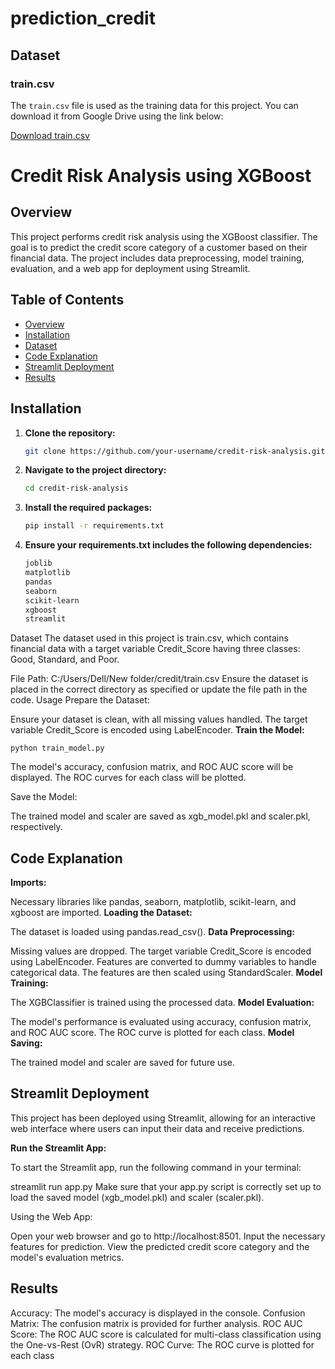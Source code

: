 # prediction_credit
## Dataset

### train.csv

The `train.csv` file is used as the training data for this project. You can download it from Google Drive using the link below:

[Download train.csv](https://drive.google.com/file/d/1u2fbeAC4wgT1uu4_gnrBABU8v6GcV1bw/view?usp=sharing)
# Credit Risk Analysis using XGBoost

## Overview

This project performs credit risk analysis using the XGBoost classifier. The goal is to predict the credit score category of a customer based on their financial data. The project includes data preprocessing, model training, evaluation, and a web app for deployment using Streamlit.

## Table of Contents

- [Overview](#overview)
- [Installation](#installation)
- [Dataset](#dataset)
- [Code Explanation](#code-explanation)
- [Streamlit Deployment](#streamlit-deployment)
- [Results](#results)


## Installation

1. **Clone the repository:**

   ```bash
   git clone https://github.com/your-username/credit-risk-analysis.git
2. **Navigate to the project directory:**
    ```bash
    cd credit-risk-analysis
3. **Install the required packages:**
    ```bash
    pip install -r requirements.txt
4.  **Ensure your requirements.txt includes the following dependencies:**
    ```bash
    joblib
    matplotlib
    pandas
    seaborn
    scikit-learn
    xgboost
    streamlit

Dataset
The dataset used in this project is train.csv, which contains financial data with a target variable Credit_Score having three classes: Good, Standard, and Poor.

File Path: C:/Users/Dell/New folder/credit/train.csv
Ensure the dataset is placed in the correct directory as specified or update the file path in the code.
Usage
Prepare the Dataset:

Ensure your dataset is clean, with all missing values handled.
The target variable Credit_Score is encoded using LabelEncoder.
 **Train the Model:**

    python train_model.py


The model's accuracy, confusion matrix, and ROC AUC score will be displayed. The ROC curves for each class will be plotted.

Save the Model:

The trained model and scaler are saved as xgb_model.pkl and scaler.pkl, respectively.

## Code Explanation
**Imports:**

Necessary libraries like pandas, seaborn, matplotlib, scikit-learn, and xgboost are imported.
**Loading the Dataset:**

The dataset is loaded using pandas.read_csv().
**Data Preprocessing:**

Missing values are dropped.
The target variable Credit_Score is encoded using LabelEncoder.
Features are converted to dummy variables to handle categorical data.
The features are then scaled using StandardScaler.
**Model Training:**

The XGBClassifier is trained using the processed data.
**Model Evaluation:**

The model's performance is evaluated using accuracy, confusion matrix, and ROC AUC score.
The ROC curve is plotted for each class.
**Model Saving:**

The trained model and scaler are saved for future use.
## Streamlit Deployment
This project has been deployed using Streamlit, allowing for an interactive web interface where users can input their data and receive predictions.

**Run the Streamlit App:**

To start the Streamlit app, run the following command in your terminal:


streamlit run app.py
Make sure that your app.py script is correctly set up to load the saved model (xgb_model.pkl) and scaler (scaler.pkl).

Using the Web App:

Open your web browser and go to http://localhost:8501.
Input the necessary features for prediction.
View the predicted credit score category and the model's evaluation metrics.
## Results
Accuracy: The model's accuracy is displayed in the console.
Confusion Matrix: The confusion matrix is provided for further analysis.
ROC AUC Score: The ROC AUC score is calculated for multi-class classification using the One-vs-Rest (OvR) strategy.
ROC Curve: The ROC curve is plotted for each class

